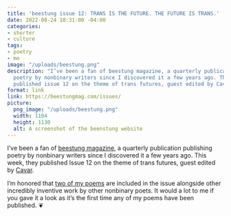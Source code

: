 ```yaml
---
title: 'beestung issue 12: TRANS IS THE FUTURE. THE FUTURE IS TRANS.'
date: 2022-08-24 18:31:00 -04:00
categories:
- shorter
- culture
tags:
- poetry
- me
image: "/uploads/beestung.png"
description: "I’ve been a fan of beestung magazine, a quarterly publication that published
  poetry by nonbinary writers since I discovered it a few years ago. This week, they
  published issue 12 on the theme of trans futures, guest edited by Cavar. \n"
format: link
link: https://beestungmag.com/issues/
picture:
  png_image: "/uploads/beestung.png"
  width: 1104 
  height: 1130
  alt: A screenshot of the beenstung website
---
```


I’ve been a fan of [beestung magazine](https://beestungmag.com), a quarterly publication publishing poetry by nonbinary writers since I discovered it a few years ago. This week, they published Issue 12 on the theme of trans futures, guest edited by [Cavar](https://www.cavar.club/). 

I’m honored that [two of my poems](https://beestungmag.com/issue12/in-your-ideal-world-what-does-the-future-of-gender-look-like-and-t4t-by-matthew-bischoff/) are included in the issue alongside other incredibly inventive work by other nonbinary poets. It would a lot to me if you gave it a look as it’s the first time any of my poems have been published. ❦